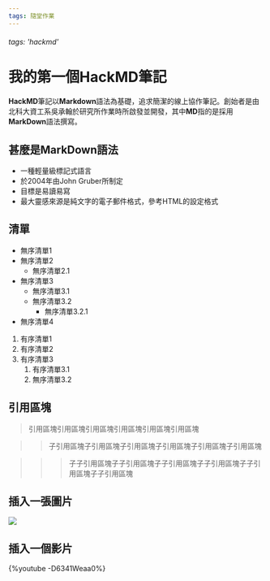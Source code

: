 ```yaml
---
tags: 隨堂作業
---
```


###### tags: 'hackmd'

# 我的第一個HackMD筆記
**HackMD**筆記以**Markdown**語法為基礎，追求簡潔的線上協作筆記。創始者是由北科大資工系吳承翰於研究所作業時所啟發並開發，其中**MD**指的是採用**MarkDown**語法撰寫。
##    **甚麼是MarkDown語法**
- 一種輕量級標記式語言
- 於2004年由John Gruber所制定
- 目標是易讀易寫
- 最大靈感來源是純文字的電子郵件格式，參考HTML的設定格式

##    **清單**
- 無序清單1
- 無序清單2
  - 無序清單2.1
 - 無序清單3
   - 無序清單3.1
   - 無序清單3.2
     - 無序清單3.2.1
 - 無序清單4
     
1. 有序清單1
2. 有序清單2
3. 有序清單3
   1. 有序清單3.1
   2. 無序清單3.2

##    **引用區塊**
>引用區塊引用區塊引用區塊引用區塊引用區塊引用區塊

>>子引用區塊子引用區塊子引用區塊子引用區塊子引用區塊子引用區塊

>>>子子引用區塊子子引用區塊子子引用區塊子子引用區塊子子引用區塊子子引用區塊

## 插入一張圖片
![](https://i.imgur.com/bmkTyjk.png)

## 插入一個影片
{%youtube -D6341Weaa0%}
